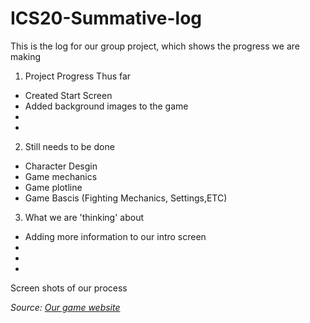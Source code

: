 # ICS20-Summative-log
This is the log for our group project, which shows the progress we are making


1. Project Progress Thus far
- Created Start Screen
- Added background images to the game
-
-
2. Still needs to be done 
- Character Desgin
- Game mechanics 
- Game plotline
- Game Bascis (Fighting Mechanics, Settings,ETC)
3. What we are 'thinking' about 
- Adding more information to our intro screen
-
-
- 
Screen shots of our process






 <p><em>Source: <a href=   https://editor.p5js.org/Benjaminphan04/sketches/HykqlCAy4 />Our game website </a></em></p>
